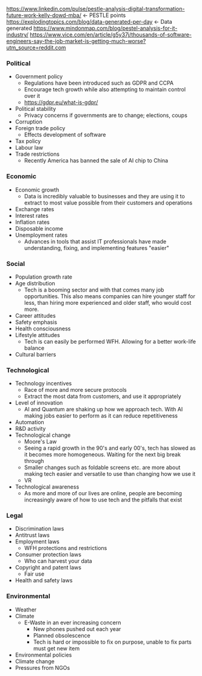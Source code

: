 https://www.linkedin.com/pulse/pestle-analysis-digital-transformation-future-work-kelly-dowd-mba/ ← PESTLE points
https://explodingtopics.com/blog/data-generated-per-day ← Data generated
https://www.mindonmap.com/blog/pestel-analysis-for-it-industry/
https://www.vice.com/en/article/g5y37j/thousands-of-software-engineers-say-the-job-market-is-getting-much-worse?utm_source=reddit.com

### Political
- Government policy
	- Regulations have been introduced such as GDPR and CCPA
	- Encourage tech growth while also attempting to maintain control over it
	- https://gdpr.eu/what-is-gdpr/
- Political stability
	- Privacy concerns if governments are to change; elections, coups
- Corruption
- Foreign trade policy
	- Effects development of software
- Tax policy
- Labour law
- Trade restrictions
	- Recently America has banned the sale of AI chip to China

### Economic
- Economic growth
	- Data is incredibly valuable to businesses and they are using it to extract to most value possible from their customers and operations
- Exchange rates
- Interest rates
- Inflation rates
- Disposable income
- Unemployment rates
	- Advances in tools that assist IT professionals have made understanding, fixing, and implementing features "easier"

### Social
- Population growth rate
- Age distribution
	- Tech is a booming sector and with that comes many job opportunities. This also means companies can hire younger staff for less, than hiring more experienced and older staff, who would cost more. 
- Career attitudes
- Safety emphasis
- Health consciousness
- Lifestyle attitudes
	- Tech is can easily be performed WFH. Allowing for a better work-life balance
- Cultural barriers

### Technological
- Technology incentives
	- Race of more and more secure protocols
	- Extract the most data from customers, and use it appropriately
- Level of innovation
	- AI and Quantum are shaking up how we approach tech. With AI making jobs easier to perform as it can reduce repetitiveness  
- Automation
- R&D activity
- Technological change
	- Moore's Law
	- Seeing a rapid growth in the 90's and early 00's, tech has slowed as it becomes more homogeneous. Waiting for the next big break through
	- Smaller changes such as foldable screens etc. are more about making tech easier and versatile to use than changing how we use it
	- VR
- Technological awareness
	- As more and more of our lives are online, people are becoming increasingly aware of how to use tech and the pitfalls that exist

### Legal
- Discrimination laws
- Antitrust laws
- Employment laws
	- WFH protections and restrictions
- Consumer protection laws
	- Who can harvest your data
- Copyright and patent laws
	- Fair use
- Health and safety laws

### Environmental
- Weather
- Climate
	- E-Waste in an ever increasing concern
		- New phones pushed out each year
		- Planned obsolescence
		- Tech is hard or impossible to fix on purpose, unable to fix parts must get new item
- Environmental policies
- Climate change
- Pressures from NGOs
